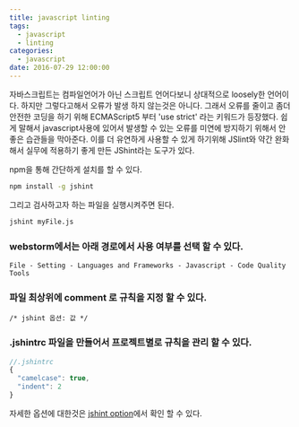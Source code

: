 ```yaml
---
title: javascript linting
tags:
  - javascript
  - linting
categories:
  - javascript
date: 2016-07-29 12:00:00
---
```


자바스크립트는 컴파일언어가 아닌 스크립트 언어다보니 상대적으로 loosely한 언어이다.
하지만 그렇다고해서 오류가 발생 하지 않는것은 아니다. 그래서 오류를 줄이고 좀더 안전한 코딩을 하기 위해 ECMAScript5 부터 'use strict' 라는 키워드가 등장했다. 쉽게 말해서 javascript사용에 있어서 발생할 수 있는 오류를 미연에 방지하기 위해서 안좋은 습관들을 막아준다.
이를 더 유연하게 사용할 수 있게 하기위해 JSlint와 약간 완화해서 실무에 적용하기 좋게 만든 JShint라는 도구가 있다.

npm을 통해 간단하게 설치를 할 수 있다.

```sh
npm install -g jshint
```

그리고 검사하고자 하는 파일을 실행시켜주면 된다.

```sh
jshint myFile.js
```

### webstorm에서는 아래 경로에서 사용 여부를 선택 할 수 있다.

```
File - Setting - Languages and Frameworks - Javascript - Code Quality Tools 
```


### 파일 최상위에  comment 로 규칙을 지정 할 수 있다.

```
/* jshint 옵션: 값 */
```

### .jshintrc 파일을 만들어서 프로젝트별로 규칙을 관리 할 수 있다.

```js
//.jshintrc
{
  "camelcase": true,
  "indent": 2
}
```

자세한 옵션에 대한것은 <a href="http://jshint.com/docs/options/" target="_blank">jshint option</a>에서 확인 할 수 있다.